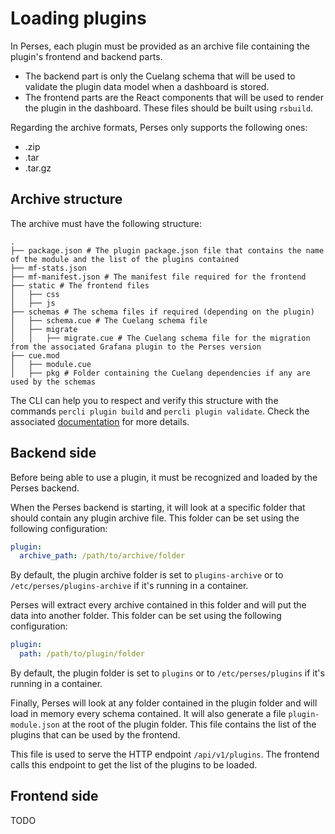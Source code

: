 Loading plugins
======================

In Perses, each plugin must be provided as an archive file containing the plugin's frontend and backend parts.

- The backend part is only the Cuelang schema that will be used to validate the plugin data model when a dashboard is
  stored.
- The frontend parts are the React components that will be used to render the plugin in the dashboard. These files
  should be built using `rsbuild`.

Regarding the archive formats, Perses only supports the following ones:

- .zip
- .tar
- .tar.gz

## Archive structure

The archive must have the following structure:

```plaintext
.
├── package.json # The plugin package.json file that contains the name of the module and the list of the plugins contained
├── mf-stats.json
├── mf-manifest.json # The manifest file required for the frontend
├── static # The frontend files
│   ├── css
│   ├── js
├── schemas # The schema files if required (depending on the plugin)
│   ├── schema.cue # The Cuelang schema file
│   ├── migrate
│   │   ├── migrate.cue # The Cuelang schema file for the migration from the associated Grafana plugin to the Perses version
├── cue.mod
│   ├── module.cue
│   ├── pkg # Folder containing the Cuelang dependencies if any are used by the schemas
```

The CLI can help you to respect and verify this structure with the commands `percli plugin build` and
`percli plugin validate`.
Check the associated [documentation](../cli.md) for more details.

## Backend side

Before being able to use a plugin, it must be recognized and loaded by the Perses backend.

When the Perses backend is starting, it will look at a specific folder that should contain any plugin archive file. This
folder can be set using the following configuration:

```yaml
plugin:
  archive_path: /path/to/archive/folder
```

By default, the plugin archive folder is set to `plugins-archive` or to `/etc/perses/plugins-archive` if it's running in
a container.

Perses will extract every archive contained in this folder and will put the data into another folder. This folder can be
set using the following configuration:

```yaml
plugin:
  path: /path/to/plugin/folder
```

By default, the plugin folder is set to `plugins` or to `/etc/perses/plugins` if it's running in a container.

Finally, Perses will look at any folder contained in the plugin folder and will load in memory every schema contained.
It will also generate a file `plugin-module.json` at the root of the plugin folder.
This file contains the list of the plugins that can be used by the frontend.

This file is used to serve the HTTP endpoint `/api/v1/plugins`. The frontend calls this endpoint to get the list of the
plugins to be loaded.

## Frontend side

TODO
